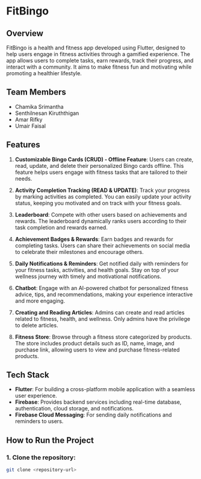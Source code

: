 # FitBingo

## Overview
FitBingo is a health and fitness app developed using Flutter, designed to help users engage in fitness activities through a gamified experience. The app allows users to complete tasks, earn rewards, track their progress, and interact with a community. It aims to make fitness fun and motivating while promoting a healthier lifestyle.

## Team Members
- Chamika Srimantha
- Senthilnesan Kiruththigan
- Amar Rifky
- Umair Faisal

## Features
1. **Customizable Bingo Cards (CRUD) - Offline Feature**:
   Users can create, read, update, and delete their personalized Bingo cards offline. This feature helps users engage with fitness tasks that are tailored to their needs.

2. **Activity Completion Tracking (READ & UPDATE)**:
   Track your progress by marking activities as completed. You can easily update your activity status, keeping you motivated and on track with your fitness goals.

3. **Leaderboard**:
   Compete with other users based on achievements and rewards. The leaderboard dynamically ranks users according to their task completion and rewards earned.

4. **Achievement Badges & Rewards**:
   Earn badges and rewards for completing tasks. Users can share their achievements on social media to celebrate their milestones and encourage others.

5. **Daily Notifications & Reminders**:
   Get notified daily with reminders for your fitness tasks, activities, and health goals. Stay on top of your wellness journey with timely and motivational notifications.

6. **Chatbot**:
   Engage with an AI-powered chatbot for personalized fitness advice, tips, and recommendations, making your experience interactive and more engaging.

7. **Creating and Reading Articles**:
   Admins can create and read articles related to fitness, health, and wellness. Only admins have the privilege to delete articles.

8. **Fitness Store**:
   Browse through a fitness store categorized by products. The store includes product details such as ID, name, image, and purchase link, allowing users to view and purchase fitness-related products.

## Tech Stack
- **Flutter**: For building a cross-platform mobile application with a seamless user experience.
- **Firebase**: Provides backend services including real-time database, authentication, cloud storage, and notifications.
- **Firebase Cloud Messaging**: For sending daily notifications and reminders to users.

## How to Run the Project

### 1. Clone the repository:
```bash
git clone <repository-url>
